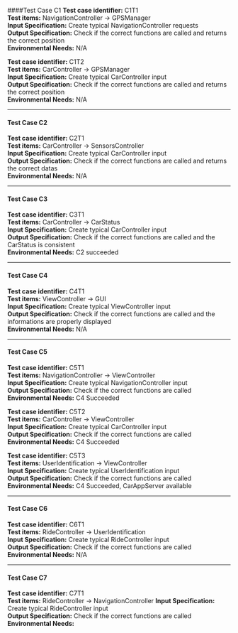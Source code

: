 ####Test Case C1
__Test case identifier:__ C1T1  
__Test items:__ NavigationController -> GPSManager  
__Input Specification:__  Create typical NavigationController requests  
__Output Specification:__ Check if the correct functions are called and returns the correct position  
__Environmental Needs:__ N/A

__Test case identifier:__ C1T2  
__Test items:__ CarController -> GPSManager  
__Input Specification:__  Create typical CarController input  
__Output Specification:__ Check if the correct functions are called and returns the correct position  
__Environmental Needs:__ N/A

----

#### Test Case C2
__Test case identifier:__ C2T1  
__Test items:__ CarController -> SensorsController  
__Input Specification:__  Create typical CarController input  
__Output Specification:__ Check if the correct functions are called and returns the correct datas  
__Environmental Needs:__ N/A

----

#### Test Case C3
__Test case identifier:__ C3T1  
__Test items:__ CarController -> CarStatus  
__Input Specification:__  Create typical CarController input  
__Output Specification:__ Check if the correct functions are called and the CarStatus is consistent  
__Environmental Needs:__ C2 succeeded

----

#### Test Case C4
__Test case identifier:__ C4T1  
__Test items:__ ViewController -> GUI  
__Input Specification:__  Create typical ViewController input  
__Output Specification:__ Check if the correct functions are called and the informations are properly displayed  
__Environmental Needs:__ N/A

----

#### Test Case C5
__Test case identifier:__ C5T1  
__Test items:__ NavigationController -> ViewController  
__Input Specification:__  Create typical NavigationController input  
__Output Specification:__ Check if the correct functions are called
__Environmental Needs:__ C4 Succeeded

__Test case identifier:__ C5T2  
__Test items:__ CarController -> ViewController  
__Input Specification:__  Create typical CarController input  
__Output Specification:__ Check if the correct functions are called
__Environmental Needs:__ C4 Succeeded

__Test case identifier:__ C5T3  
__Test items:__ UserIdentification -> ViewController  
__Input Specification:__  Create typical UserIdentification input  
__Output Specification:__ Check if the correct functions are called
__Environmental Needs:__ C4 Succeeded, CarAppServer available

----

#### Test Case C6
__Test case identifier:__ C6T1  
__Test items:__  RideController -> UserIdentification  
__Input Specification:__  Create typical RideController input  
__Output Specification:__ Check if the correct functions are called
__Environmental Needs:__ N/A

----

#### Test Case C7
__Test case identifier:__ C7T1  
__Test items:__  RideController -> NavigationController
__Input Specification:__  Create typical RideController input  
__Output Specification:__ Check if the correct functions are called
__Environmental Needs:__
